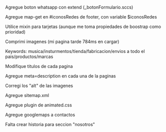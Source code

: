 Agregue boton whatsapp con extend (_botonFormulario.sccs)

Agregue map-get en #iconosRedes de footer, con variable $iconosRedes

Utilice mixin para tarjetas (aunque me toma propiedades de boostrap como prioridad)

Comprimi imagenes (mi pagina tarde 784ms en cargar)

Keywords: musica/insturmentos/tienda/fabricacion/envios a todo el pais/productos/marcas

Modifique titulos de cada pagina

Agregue meta=description en cada una de la paginas

Corregi los "alt" de las imagenes

Agregue sitemap.xml

Agregue plugin de animated.css

Agregue googlemaps a contactos

Falta crear historia para seccion "nosotros"